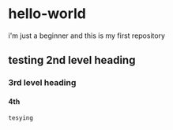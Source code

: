 # hello-world
i'm just a beginner and this is my first repository 

## testing 2nd level heading
### 3rd level heading
#### 4th
``tesying``
